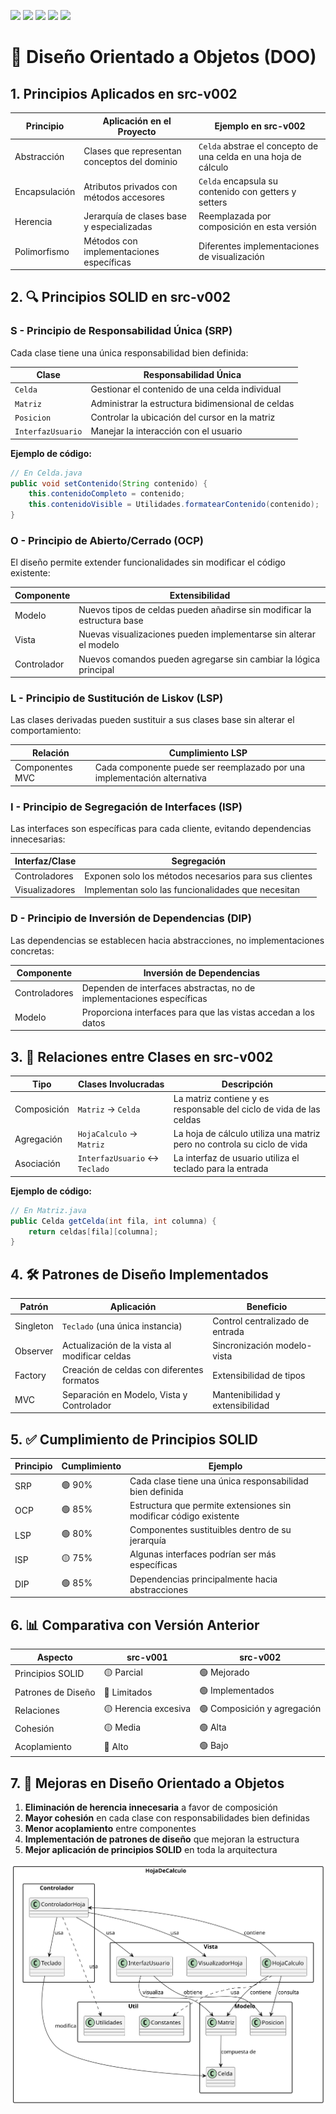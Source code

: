 [![](https://img.shields.io/badge/-Inicio-FFF?style=flat&logo=Emlakjet&logoColor=black)](/README.md) [![](https://img.shields.io/badge/-Entrega_1-FFF?style=flat&logo=openstreetmap&logoColor=black)](https://github.com/oscarsantasanchez/24-25-IdSw2-SDD/blob/main/documentos/entregas.d.md) [![](https://img.shields.io/badge/-Entrega_2-FFF?style=flat&logo=openstreetmap&logoColor=black)](https://github.com/oscarsantasanchez/24-25-IdSw2-SDD/blob/main/documentos/entregas.dM.md)  [![](https://img.shields.io/badge/-Entrega_3-FFF?style=flat&logo=openstreetmap&logoColor=black)](https://github.com/oscarsantasanchez/24-25-IdSw2-SDD/blob/entrega3/documentos/entregas.dOO.md)  [![](https://img.shields.io/badge/-Entrega_4-FFF?style=flat&logo=openstreetmap&logoColor=black)]()

# 🧬 Diseño Orientado a Objetos (DOO)

## 1. Principios Aplicados en src-v002

| Principio | Aplicación en el Proyecto | Ejemplo en src-v002 |
|-----------|---------------------------|---------------------|
| Abstracción | Clases que representan conceptos del dominio | `Celda` abstrae el concepto de una celda en una hoja de cálculo |
| Encapsulación | Atributos privados con métodos accesores | `Celda` encapsula su contenido con getters y setters |
| Herencia | Jerarquía de clases base y especializadas | Reemplazada por composición en esta versión |
| Polimorfismo | Métodos con implementaciones específicas | Diferentes implementaciones de visualización |

## 2. 🔍 Principios SOLID en src-v002

### S - Principio de Responsabilidad Única (SRP)

Cada clase tiene una única responsabilidad bien definida:

| Clase | Responsabilidad Única |
|-------|------------------------|
| `Celda` | Gestionar el contenido de una celda individual |
| `Matriz` | Administrar la estructura bidimensional de celdas |
| `Posicion` | Controlar la ubicación del cursor en la matriz |
| `InterfazUsuario` | Manejar la interacción con el usuario |

**Ejemplo de código:**
```java
// En Celda.java
public void setContenido(String contenido) {
    this.contenidoCompleto = contenido;
    this.contenidoVisible = Utilidades.formatearContenido(contenido);
}
````
### O - Principio de Abierto/Cerrado (OCP)

El diseño permite extender funcionalidades sin modificar el código existente:

| Componente | Extensibilidad |
|------------|----------------|
| Modelo | Nuevos tipos de celdas pueden añadirse sin modificar la estructura base |
| Vista | Nuevas visualizaciones pueden implementarse sin alterar el modelo |
| Controlador | Nuevos comandos pueden agregarse sin cambiar la lógica principal |

### L - Principio de Sustitución de Liskov (LSP)

Las clases derivadas pueden sustituir a sus clases base sin alterar el comportamiento:

| Relación | Cumplimiento LSP |
|----------|------------------|
| Componentes MVC | Cada componente puede ser reemplazado por una implementación alternativa |

### I - Principio de Segregación de Interfaces (ISP)

Las interfaces son específicas para cada cliente, evitando dependencias innecesarias:

| Interfaz/Clase | Segregación |
|----------------|-------------|
| Controladores | Exponen solo los métodos necesarios para sus clientes |
| Visualizadores | Implementan solo las funcionalidades que necesitan |

### D - Principio de Inversión de Dependencias (DIP)

Las dependencias se establecen hacia abstracciones, no implementaciones concretas:

| Componente | Inversión de Dependencias |
|------------|---------------------------|
| Controladores | Dependen de interfaces abstractas, no de implementaciones específicas |
| Modelo | Proporciona interfaces para que las vistas accedan a los datos |

## 3. 🔗 Relaciones entre Clases en src-v002

| Tipo | Clases Involucradas | Descripción |
|------|---------------------|-------------|
| Composición | `Matriz` → `Celda` | La matriz contiene y es responsable del ciclo de vida de las celdas |
| Agregación | `HojaCalculo` → `Matriz` | La hoja de cálculo utiliza una matriz pero no controla su ciclo de vida |
| Asociación | `InterfazUsuario` ↔ `Teclado` | La interfaz de usuario utiliza el teclado para la entrada |

**Ejemplo de código:**
```java
// En Matriz.java
public Celda getCelda(int fila, int columna) {
    return celdas[fila][columna];
}
```

## 4. 🛠️ Patrones de Diseño Implementados

| Patrón | Aplicación | Beneficio |
|--------|------------|-----------|
| Singleton | `Teclado` (una única instancia) | Control centralizado de entrada |
| Observer | Actualización de la vista al modificar celdas | Sincronización modelo-vista |
| Factory | Creación de celdas con diferentes formatos | Extensibilidad de tipos |
| MVC | Separación en Modelo, Vista y Controlador | Mantenibilidad y extensibilidad |

## 5. ✅ Cumplimiento de Principios SOLID

| Principio | Cumplimiento | Ejemplo |
|-----------|--------------|---------|
| SRP | 🟢 90% | Cada clase tiene una única responsabilidad bien definida |
| OCP | 🟢 85% | Estructura que permite extensiones sin modificar código existente |
| LSP | 🟢 80% | Componentes sustituibles dentro de su jerarquía |
| ISP | 🟡 75% | Algunas interfaces podrían ser más específicas |
| DIP | 🟢 85% | Dependencias principalmente hacia abstracciones |

## 6. 📊 Comparativa con Versión Anterior

| Aspecto | src-v001 | src-v002 |
|---------|----------|----------|
| Principios SOLID | 🟡 Parcial | 🟢 Mejorado |
| Patrones de Diseño | 🔴 Limitados | 🟢 Implementados |
| Relaciones | 🟡 Herencia excesiva | 🟢 Composición y agregación |
| Cohesión | 🟡 Media | 🟢 Alta |
| Acoplamiento | 🔴 Alto | 🟢 Bajo |

## 7. 🚀 Mejoras en Diseño Orientado a Objetos

1. **Eliminación de herencia innecesaria** a favor de composición
2. **Mayor cohesión** en cada clase con responsabilidades bien definidas
3. **Menor acoplamiento** entre componentes
4. **Implementación de patrones de diseño** que mejoran la estructura
5. **Mejor aplicación de principios SOLID** en toda la arquitectura

<div align="center">

![Diagrama de Clases](/images/modelosUML/DiagramaClasesSrc2.svg)

</div>
